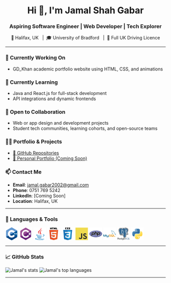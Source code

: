 <h1 align="center">Hi 👋, I'm Jamal Shah Gabar</h1>
<h3 align="center">Aspiring Software Engineer | Web Developer | Tech Explorer</h3>

<p align="center">
📍 Halifax, UK &nbsp;&nbsp;|&nbsp;&nbsp;🎓 University of Bradford &nbsp;&nbsp;|&nbsp;&nbsp;🚗 Full UK Driving Licence  
</p>

---

### 🔭 Currently Working On
- GD_Khan academic portfolio website using HTML, CSS, and animations

### 🌱 Currently Learning
- Java and React.js for full-stack development
- API integrations and dynamic frontends

### 🤝 Open to Collaboration
- Web or app design and development projects
- Student tech communities, learning cohorts, and open-source teams

### 👨‍💻 Portfolio & Projects
- [🔗 GitHub Repositories](https://github.com/JamalShahGabar2)
- [🔗 Personal Portfolio (Coming Soon)]()

### 📫 Contact Me
- **Email**: jamal.gabar2002@gmail.com  
- **Phone**: 0751 769 5242  
- **LinkedIn**: [Coming Soon]  
- **Location**: Halifax, UK  

---

### 🧰 Languages & Tools

<p align="left">
  <img src="https://raw.githubusercontent.com/devicons/devicon/master/icons/cplusplus/cplusplus-original.svg" alt="C++" width="40" height="40"/>
  <img src="https://raw.githubusercontent.com/devicons/devicon/master/icons/csharp/csharp-original.svg" alt="C#" width="40" height="40"/>
  <img src="https://raw.githubusercontent.com/devicons/devicon/master/icons/java/java-original.svg" alt="Java" width="40" height="40"/>
  <img src="https://raw.githubusercontent.com/devicons/devicon/master/icons/html5/html5-original-wordmark.svg" alt="HTML" width="40" height="40"/>
  <img src="https://raw.githubusercontent.com/devicons/devicon/master/icons/css3/css3-original-wordmark.svg" alt="CSS" width="40" height="40"/>
  <img src="https://raw.githubusercontent.com/devicons/devicon/master/icons/javascript/javascript-original.svg" alt="JavaScript" width="40" height="40"/>
  <img src="https://raw.githubusercontent.com/devicons/devicon/master/icons/php/php-original.svg" alt="PHP" width="40" height="40"/>
  <img src="https://raw.githubusercontent.com/devicons/devicon/master/icons/mysql/mysql-original-wordmark.svg" alt="MySQL" width="40" height="40"/>
  <img src="https://raw.githubusercontent.com/devicons/devicon/master/icons/postgresql/postgresql-original-wordmark.svg" alt="PostgreSQL" width="40" height="40"/>
  <img src="https://raw.githubusercontent.com/devicons/devicon/master/icons/python/python-original.svg" alt="Python" width="40" height="40"/>
</p>

---

### 📈 GitHub Stats

<p align="left">
  <img src="https://github-readme-stats.vercel.app/api?username=JamalShahGabar2&show_icons=true&theme=radical" alt="Jamal's stats"/>
  <img src="https://github-readme-stats.vercel.app/api/top-langs/?username=JamalShahGabar2&layout=compact&theme=radical" alt="Jamal's top languages"/>
</p>

---

<!--
**JamalShahGabar/JamalShahGabar** is a ✨ special ✨ repository because its `README.md` appears on your GitHub profile.
You can click the Preview link to see your changes live.
-->
